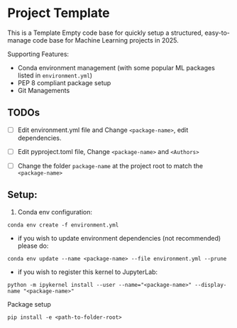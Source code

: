 # Project Template

This is a Template Empty code base for quickly setup a structured, easy-to-manage code base for Machine Learning projects in 2025.

Supporting Features:

+ Conda environment management (with some popular ML packages listed in `environment.yml`)
+ PEP 8 compliant package setup
+ Git Managements

## TODOs

+ [ ] Edit environment.yml file and Change `<package-name>`, edit dependencies.
+ [ ] Edit pyproject.toml file, Change `<package-name>` and `<Authors>`
+ [ ] Change the folder `package-name` at the project root to match the `<package-name>`



## Setup:

1. Conda env configuration:

``` shell
conda env create -f environment.yml
```

+ if you wish to update environment dependencies (not recommended) please do:

```
conda env update --name <package-name> --file environment.yml --prune
```

+ if you wish to register this kernel to JupyterLab:

``` shell
python -m ipykernel install --user --name="<package-name>" --display-name "<package-name>"
```


Package setup

```
pip install -e <path-to-folder-root>
```
